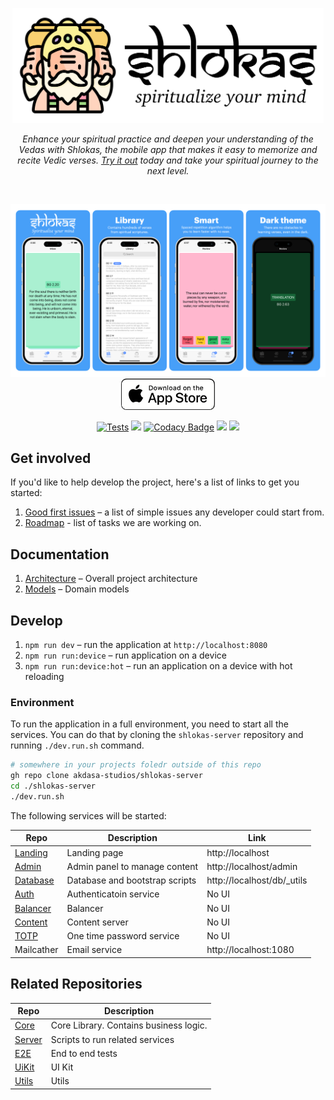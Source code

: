 <p align="center">
    <img src="docs/logo.svg" height="184px"/>
</p>

<p align="center"><i>Enhance your spiritual practice and deepen your understanding of the Vedas with Shlokas, the mobile app that makes it easy to memorize and recite Vedic verses. <a href='https://shlokas.app'>Try it out</a> today and take your spiritual journey to the next level.</i></p><br>

<p align="center">
  <a href="https://shlokas.app">
    <img src="docs/showcase.png"/>
  </a>
  <a href="https://apps.apple.com/rs/app/learn-shlokas/id1663506324">
    <img src="docs/download-app-store.png" height="50">
  </a>
</p>


<p align="center">
  <a href="https://github.com/akdasa-studios/shlokas/actions/workflows/tests.yml"><img src="https://github.com/akdasa-studios/shlokas/actions/workflows/tests.yml/badge.svg" alt="Tests"></a>
  <a href="https://codecov.io/gh/akdasa-studios/shlokas"><img src="https://codecov.io/gh/akdasa-studios/shlokas/branch/main/graph/badge.svg?token=QUAOR54W17"/></a>
  <a href="https://www.codacy.com/gh/akdasa-studios/shlokas/dashboard?utm_source=github.com&amp;utm_medium=referral&amp;utm_content=akdasa-studios/shlokas&amp;utm_campaign=Badge_Grade"><img src="https://app.codacy.com/project/badge/Grade/45de0ace9ee248c9a7b722035dbb4657" alt="Codacy Badge"></a>
  <a href="https://github.com/akdasa-studios/shlokas/issues?q=is%3Aissue+is%3Aopen+label%3A%22good+first+issue%22"><img src="https://img.shields.io/github/issues/akdasa-studios/shlokas/good%20first%20issue"></a>
  <a title="Crowdin" target="_blank" href="https://crowdin.com/project/shlokas"><img src="https://badges.crowdin.net/shlokas/localized.svg"></a>
  <!--
  <a href="https://app.netlify.com/sites/shlokas-staging/deploys"><img src="https://api.netlify.com/api/v1/badges/c005fb9b-d8a8-410e-ae86-89e3dc213202/deploy-status" alt="Netlify Status"></a>-->
</p>



## Get involved
If you'd like to help develop the project, here's a list of links to get you started:

1. [Good first issues](https://github.com/akdasa-studios/shlokas/issues?q=is%3Aissue+is%3Aopen+label%3A%22good+first+issue%22) – a list of simple issues any developer could start from.
2. [Roadmap](https://github.com/orgs/akdasa-studios/projects/1/views/7) - list of tasks we are working on.


## Documentation
1. [Architecture](./docs/architecture.md) – Overall project architecture
1. [Models](./docs/models.md) – Domain models

## Develop
1. `npm run dev` – run the application at `http://localhost:8080`
2. `npm run run:device` – run application on a device
3. `npm run run:device:hot` – run an application on a device with hot reloading

### Environment
To run the application in a full environment, you need to start all the services. You can do that by cloning the `shlokas-server` repository and running `./dev.run.sh` command.

```sh
# somewhere in your projects foledr outside of this repo
gh repo clone akdasa-studios/shlokas-server
cd ./shlokas-server
./dev.run.sh
```

The following services will be started:

| Repo                                                           | Description                    | Link                       |
| -------------------------------------------------------------- | ------------------------------ | -------------------------- |
| [Landing](https://github.com/akdasa-studios/shlokas-landing)   | Landing page                   | http://localhost           |
| [Admin](https://github.com/akdasa-studios/shlokas-admin)       | Admin panel to manage content  | http://localhost/admin     |
| [Database](https://github.com/akdasa-studios/shlokas-db)       | Database and bootstrap scripts | http://localhost/db/_utils |
| [Auth](https://github.com/akdasa-studios/shlokas-auth)         | Authenticatoin service         | No UI                      |
| [Balancer](https://github.com/akdasa-studios/shlokas-balancer) | Balancer                       | No UI                      |
| [Content](https://github.com/akdasa-studios/shlokas-content)   | Content server                 | No UI                      |
| [TOTP](https://github.com/akdasa-studios/shlokas-totp)         | One time password service      | No UI                      |
| Mailcather                                                     | Email service                  | http://localhost:1080      |

## Related Repositories

| Repo                                                       | Description                            |
| ---------------------------------------------------------- | -------------------------------------- |
| [Core](https://github.com/akdasa-studios/shlokas-core)     | Core Library. Contains business logic. |
| [Server](https://github.com/akdasa-studios/shlokas-server) | Scripts to run related services        |
| [E2E](https://github.com/akdasa-studios/shlokas-e2e)       | End to end tests                       |
| [UiKit](https://github.com/akdasa-studios/shlokas-uikit)   | UI Kit                                 |
| [Utils](https://github.com/akdasa-studios/shlokas-utils)   | Utils                                  |
